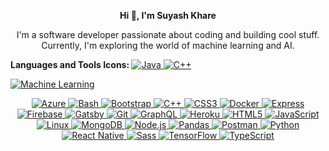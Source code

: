 <!-- Center-align text -->
<p align="center">
  <b>Hi 👋, I'm Suyash Khare</b>
</p>

<!-- About Me -->
<p align="center">
  I'm a software developer passionate about coding and building cool stuff. Currently, I'm exploring the world of machine learning and AI.
</p>

<b>Languages and Tools Icons: </b>
<a href="https://www.oracle.com/java/" target="_blank">
  <img src="https://img.icons8.com/color/48/000000/java-coffee-cup-logo.png" alt="Java">
</a>
<a href="https://en.wikipedia.org/wiki/C%2B%2B" target="_blank">
  <img src="https://img.icons8.com/color/48/000000/c-plus-plus-logo.png" alt="C++">
</a>



<a href="https://en.wikipedia.org/wiki/Machine_learning" target="_blank">
  <img src="https://img.icons8.com/color/48/000000/machine-learning.png" alt="Machine Learning">
</a>

<p align="center">
  <a href="https://azure.microsoft.com/" target="_blank">
    <img src="https://img.icons8.com/color/48/000000/azure-1.png" alt="Azure">
  </a>
  <a href="https://en.wikipedia.org/wiki/Bash_(Unix_shell)" target="_blank">
    <img src="https://img.icons8.com/color/48/000000/console.png" alt="Bash">
  </a>
  <a href="https://getbootstrap.com/" target="_blank">
    <img src="https://img.icons8.com/color/48/000000/bootstrap.png" alt="Bootstrap">
  </a>
  <a href="https://en.wikipedia.org/wiki/C%2B%2B" target="_blank">
    <img src="https://img.icons8.com/color/48/000000/c-plus-plus-logo.png" alt="C++">
  </a>
  <a href="https://developer.mozilla.org/en-US/docs/Web/CSS" target="_blank">
    <img src="https://img.icons8.com/color/48/000000/css3.png" alt="CSS3">
  </a>
  <a href="https://www.docker.com/" target="_blank">
    <img src="https://img.icons8.com/color/48/000000/docker.png" alt="Docker">
  </a>
  <a href="https://expressjs.com/" target="_blank">
    <img src="https://img.icons8.com/color/48/000000/express.png" alt="Express">
  </a>
  <a href="https://firebase.google.com/" target="_blank">
    <img src="https://img.icons8.com/color/48/000000/firebase.png" alt="Firebase">
  </a>
  <a href="https://www.gatsbyjs.com/" target="_blank">
    <img src="https://img.icons8.com/color/48/000000/gatsbyjs.png" alt="Gatsby">
  </a>
  <a href="https://git-scm.com/" target="_blank">
    <img src="https://img.icons8.com/color/48/000000/git.png" alt="Git">
  </a>
  <a href="https://graphql.org/" target="_blank">
    <img src="https://img.icons8.com/color/48/000000/graphql.png" alt="GraphQL">
  </a>
  <a href="https://www.heroku.com/" target="_blank">
    <img src="https://img.icons8.com/color/48/000000/heroku.png" alt="Heroku">
  </a>
  <a href="https://developer.mozilla.org/en-US/docs/Web/HTML" target="_blank">
    <img src="https://img.icons8.com/color/48/000000/html-5.png" alt="HTML5">
  </a>
  <a href="https://www.javascript.com/" target="_blank">
    <img src="https://img.icons8.com/color/48/000000/javascript.png" alt="JavaScript">
  </a>
  <a href="https://www.kernel.org/" target="_blank">
    <img src="https://img.icons8.com/color/48/000000/linux.png" alt="Linux">
  </a>
  <a href="https://www.mongodb.com/" target="_blank">
    <img src="https://img.icons8.com/color/48/000000/mongodb.png" alt="MongoDB">
  </a>
  <a href="https://nodejs.org/" target="_blank">
    <img src="https://img.icons8.com/color/48/000000/nodejs.png" alt="Node.js">
  </a>
  <a href="https://pandas.pydata.org/" target="_blank">
    <img src="https://img.icons8.com/color/48/000000/pandas.png" alt="Pandas">
  </a>
  <a href="https://www.postman.com/" target="_blank">
    <img src="https://img.icons8.com/color/48/000000/postman.png" alt="Postman">
  </a>
  <a href="https://www.python.org/" target="_blank">
    <img src="https://img.icons8.com/color/48/000000/python.png" alt="Python">
  </a>
  <a href="https://reactnative.dev/" target="_blank">
    <img src="https://img.icons8.com/color/48/000000/react-native.png" alt="React Native">
  </a>
  <a href="https://sass-lang.com/" target="_blank">
    <img src="https://img.icons8.com/color/48/000000/sass.png" alt="Sass">
  </a>
  <a href="https://www.tensorflow.org/" target="_blank">
    <img src="https://img.icons8.com/color/48/000000/tensorflow.png" alt="TensorFlow">
  </a>
  <a href="https://www.typescriptlang.org/" target="_blank">
    <img src="https://img.icons8.com/color/48/000000/typescript.png" alt="TypeScript">
  </a>
</p>
